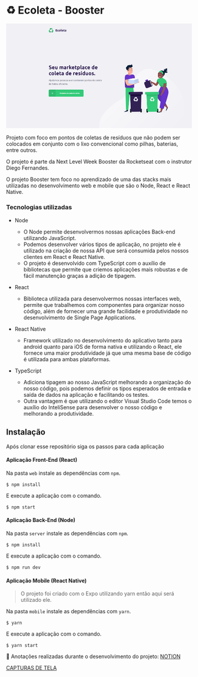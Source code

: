 # ♻ Ecoleta - Booster
[![LANDING PAGE](https://raw.githubusercontent.com/Andre-ti-dev/next-level-week-booster/master/screenshots/landing-page.png)]()

Projeto com foco em pontos de coletas de resíduos que não podem ser colocados em conjunto com o lixo convencional como pilhas, baterias, entre outros.

O projeto é parte da Next Level Week Booster da Rocketseat com o instrutor Diego Fernandes.

O projeto Booster tem foco no aprendizado de uma das stacks mais utilizadas no desenvolvimento web e mobile que são o Node, React e React Native.

### Tecnologias utilizadas

- Node
  - O Node permite desenvolvermos nossas aplicações Back-end utilizando JavaScript.
  - Podemos desenvolver vários tipos de aplicação, no projeto ele é utilizado na criação de nossa API  que será consumida pelos nossos clientes em React e React Native.
  - O projeto é desenvolvido com TypeScript com o auxílio de bibliotecas que permite que criemos aplicações mais robustas e de fácil manutenção graças a adição de tipagem.

- React
  - Biblioteca utilizada para desenvolvermos nossas interfaces web, permite que trabalhemos com componentes para organizar nosso código, além de fornecer uma grande facilidade e produtividade no desenvolvimento de Single Page Applications.
- React Native
  - Framework utilizado no desenvolvimento do aplicativo tanto para android quanto para iOS de forma nativa e utilizando o React, ele fornece uma maior produtividade já que uma mesma base de código é utilizada para ambas plataformas.
- TypeScript
  - Adiciona tipagem ao nosso JavaScript melhorando a organização do nosso código, pois podemos definir os tipos esperados de entrada e saída de dados na aplicação e facilitando os testes.
  - Outra vantagem é que utilizando o editor Visual Studio Code temos o auxílio do InteliSense para desenvolver o nosso código e melhorando a produtividade.
  

## Instalação

Após clonar esse repositório siga os passos para cada aplicação

#### Aplicação Front-End (React)

Na pasta `web` instale as dependências com `npm`.
```
$ npm install
```
E execute a aplicação com o comando.
```
$ npm start
```

#### Aplicação Back-End (Node)

Na pasta `server` instale as dependências com `npm`.
```
$ npm install
```
E execute a aplicação com o comando.
```
$ npm run dev
```

#### Aplicação Mobile (React Native)

> O projeto foi criado com o Expo utilizando yarn então aqui será utilizado ele.

Na pasta `mobile` instale as dependências com `yarn`.
```
$ yarn
```
E execute a aplicação com o comando.
```
$ yarn start
```

📝  Anotações realizadas durante o desenvolvimento do projeto: [NOTION](https://www.notion.so/Ecoleta-Booster-52cb73b2f5b14f4e8460d4d7cde8763a)

[CAPTURAS DE TELA](/screenshots)
